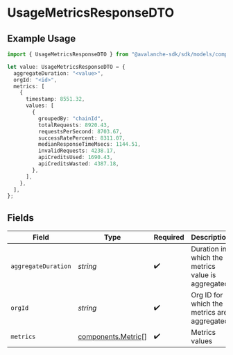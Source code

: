# UsageMetricsResponseDTO

## Example Usage

```typescript
import { UsageMetricsResponseDTO } from "@avalanche-sdk/sdk/models/components";

let value: UsageMetricsResponseDTO = {
  aggregateDuration: "<value>",
  orgId: "<id>",
  metrics: [
    {
      timestamp: 8551.32,
      values: [
        {
          groupedBy: "chainId",
          totalRequests: 8920.43,
          requestsPerSecond: 8703.67,
          successRatePercent: 8311.07,
          medianResponseTimeMsecs: 1144.51,
          invalidRequests: 4238.17,
          apiCreditsUsed: 1690.43,
          apiCreditsWasted: 4387.18,
        },
      ],
    },
  ],
};
```

## Fields

| Field                                                    | Type                                                     | Required                                                 | Description                                              |
| -------------------------------------------------------- | -------------------------------------------------------- | -------------------------------------------------------- | -------------------------------------------------------- |
| `aggregateDuration`                                      | *string*                                                 | :heavy_check_mark:                                       | Duration in which the metrics value is aggregated        |
| `orgId`                                                  | *string*                                                 | :heavy_check_mark:                                       | Org ID for which the metrics are aggregated              |
| `metrics`                                                | [components.Metric](../../models/components/metric.md)[] | :heavy_check_mark:                                       | Metrics values                                           |